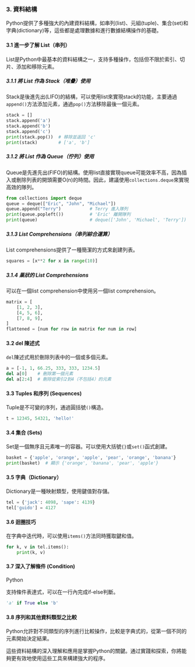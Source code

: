 

### 3. 資料結構

Python提供了多種強大的內建資料結構，如串列(list)、元組(tuple)、集合(set)和字典(dictionary)等，這些都是處理數據和進行數據結構操作的基礎。

#### 3.1 進一步了解 List（串列）

List是Python中最基本的資料結構之一，支持多種操作，包括但不限於索引、切片、添加和移除元素。

##### 3.1.1 將 List 作為 Stack（堆疊）使用

Stack是後進先出(LIFO)的結構，可以使用list來實現stack的功能，主要通過`append()`方法添加元素，通過`pop()`方法移除最後一個元素。

```python
stack = []
stack.append('a')
stack.append('b')
stack.append('c')
print(stack.pop())  # 移除並返回 'c'
print(stack)        # ['a', 'b']
```

##### 3.1.2 將 List 作為 Queue（佇列）使用

Queue是先進先出(FIFO)的結構。使用list直接實現queue可能效率不高，因為插入或刪除列表的開頭需要O(n)的時間。因此，建議使用`collections.deque`來實現高效的隊列。

```python
from collections import deque
queue = deque(["Eric", "John", "Michael"])
queue.append("Terry")           # Terry 進入隊列
print(queue.popleft())          # 'Eric' 離開隊列
print(queue)                    # deque(['John', 'Michael', 'Terry'])
```

##### 3.1.3 List Comprehensions（串列綜合運算）

List comprehensions提供了一種簡潔的方式來創建列表。

```python
squares = [x**2 for x in range(10)]
```

##### 3.1.4 巢狀的 List Comprehensions

可以在一個list comprehension中使用另一個list comprehension。

```python
matrix = [
    [1, 2, 3],
    [4, 5, 6],
    [7, 8, 9],
]
flattened = [num for row in matrix for num in row]
```

#### 3.2 del 陳述式

`del`陳述式用於刪除列表中的一個或多個元素。

```python
a = [-1, 1, 66.25, 333, 333, 1234.5]
del a[0]    # 刪除第一個元素
del a[2:4]  # 刪除從索引2到4（不包括4）的元素
```

#### 3.3 Tuples 和序列 (Sequences)

Tuple是不可變的序列，通過圓括號`()`構造。

```python
t = 12345, 54321, 'hello!'
```

#### 3.4 集合 (Sets)

Set是一個無序且元素唯一的容器。可以使用大括號`{}`或`set()`函式創建。

```python
basket = {'apple', 'orange', 'apple', 'pear', 'orange', 'banana'}
print(basket)  # 顯示 {'orange', 'banana', 'pear', 'apple'}
```

#### 3.5 字典（Dictionary）

Dictionary是一種映射類型，使用鍵值對存儲。

```python
tel = {'jack': 4098, 'sape': 4139}
tel['guido'] = 4127
```

#### 3.6 迴圈技巧

在字典中迭代時，可以使用`items()`方法同時獲取鍵和值。

```python
for k, v in tel.items():
    print(k, v)
```

#### 3.7 深入了解條件 (Condition)

Python

支持條件表達式，可以在一行內完成if-else判斷。

```python
'a' if True else 'b'
```

#### 3.8 序列和其他資料類型之比較

Python允許對不同類型的序列進行比較操作，比較是字典式的，從第一個不同的元素開始決定結果。

這些資料結構的深入理解和應用是掌握Python的關鍵。通过實踐和探索，你將能夠更有效地使用這些工具來構建強大的程序。